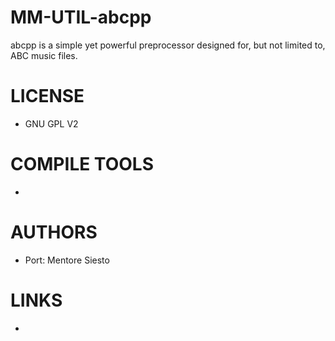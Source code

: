MM-UTIL-abcpp
=============

abcpp  is  a  simple  yet  powerful preprocessor designed for, but not    limited to, ABC music files.


LICENSE
===============
* GNU GPL V2

COMPILE TOOLS
===============
* 

AUTHORS
===============
* Port: Mentore Siesto

LINKS
===============
* 
